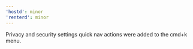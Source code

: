 ```yaml
---
'hostd': minor
'renterd': minor
---
```


Privacy and security settings quick nav actions were added to the cmd+k menu.
